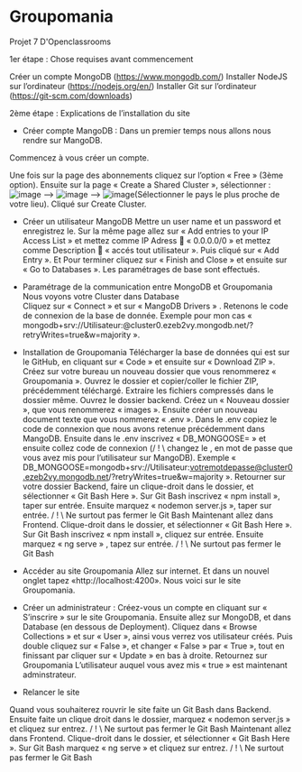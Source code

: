 # Groupomania
Projet 7 D'Openclassrooms

1er étape : Chose requises avant commencement

Créer un compte MongoDB (https://www.mongodb.com/)
Installer NodeJS sur l’ordinateur (https://nodejs.org/en/)
Installer Git sur l’ordinateur (https://git-scm.com/downloads)


2ème étape : Explications de l’installation du site

- Créer compte MangoDB :
Dans un premier temps nous allons nous rendre sur MangoDB.

Commencez à vous créer un compte. 

Une fois sur la page des abonnements cliquez sur l’option « Free » (3ème option). 
Ensuite sur la page « Create a Shared Cluster », sélectionner :
![image](https://user-images.githubusercontent.com/97230074/205503246-5b87888c-5041-4b9b-9322-78652a5c2fb5.png) --> ![image](https://user-images.githubusercontent.com/97230074/205503272-87d5a34f-3917-40a5-afc3-25fe31c2fb2f.png) --> ![image](https://user-images.githubusercontent.com/97230074/205503279-830b8c14-c09d-4939-a671-713535351865.png)(Sélectionner le pays le plus proche de votre lieu).
Cliqué sur Create Cluster.

- Créer un utilisateur MangoDB
Mettre un user name et un password et enregistrez le.
Sur la même page allez sur « Add entries to your IP Access List » et mettez comme IP Adress  « 0.0.0.0/0 » et mettez comme Description  « accés tout utilisateur ». Puis cliqué sur « Add Entry ». Et Pour terminer cliquez sur « Finish and Close » et ensuite sur « Go to Databases ».
Les paramétrages de base sont effectués.

- Paramétrage de la communication entre MongoDB et Groupomania
Nous voyons votre Cluster dans Database  
Cliquez sur « Connect » et sur « MangoDB Drivers »  .
Retenons le code de connexion de la base de donnée. Exemple pour mon cas « mongodb+srv://Utilisateur:<password>@cluster0.ezeb2vy.mongodb.net/?retryWrites=true&w=majority ».  

- Installation de Groupomania
Télécharger la base de données qui est sur le GitHub, en cliquant sur « Code » et ensuite sur « Download ZIP ».
Créez sur votre bureau un nouveau dossier que vous renommerez « Groupomania ». 
Ouvrez le dossier et copier/coller le fichier ZIP, précédemment téléchargé.
Extraire les fichiers compressés dans le dossier même.
Ouvrez le dossier backend.
Créez un « Nouveau dossier », que vous renommerez « images ».
Ensuite créer un nouveau document texte que vous nommerez « .env ». 
Dans le .env copiez le code de connexion que nous avons retenue précédemment dans MangoDB. 
Ensuite dans le .env inscrivez « DB_MONGOOSE= » et ensuite collez code de connexion (/ ! \ changez le <password>, en mot de passe que vous avez mis pour l’utilisateur sur MangoDB). 
Exemple « DB_MONGOOSE=mongodb+srv://Utilisateur:votremotdepasse@cluster0.ezeb2vy.mongodb.net/?retryWrites=true&w=majority ».
Retourner sur votre dossier Backend, faire un clique-droit dans le dossier, et sélectionner « Git Bash Here ».
Sur Git Bash inscrivez « npm install », taper sur entrée. Ensuite marquez 
« nodemon server.js », taper sur entrée. 
/ ! \ Ne surtout pas fermer le Git Bash
Maintenant allez dans Frontend. 
Clique-droit dans le dossier, et sélectionner « Git Bash Here ».
Sur Git Bash inscrivez « npm install », cliquez sur entrée. Ensuite marquez 
« ng serve » , tapez sur entrée. 
/ ! \ Ne surtout pas fermer le Git Bash

- Accéder au site Groupomania
Allez sur internet. Et dans un nouvel onglet tapez «http://localhost:4200».
Nous voici sur le site Groupomania.

- Créer un administrateur :
Créez-vous un compte en cliquant sur « S’inscrire » sur le site Groupomania.
Ensuite allez sur MongoDB, et dans Database (en dessous de Deployment). Cliquez dans « Browse Collections » et sur « User », ainsi vous verrez vos utilisateur créés. 
Puis double cliquez sur « False », et changer « False » par « True », tout en finissant par cliquer sur « Update » en bas à droite.
Retournez sur Groupomania
L’utilisateur auquel vous avez mis « true » est maintenant adminstrateur.

- Relancer le site

Quand vous souhaiterez rouvrir le site faite un Git Bash dans Backend.
Ensuite faite un clique droit dans le dossier, marquez « nodemon server.js » et cliquez sur entrez. 
/ ! \ Ne surtout pas fermer le Git Bash
Maintenant allez dans Frontend. 
Clique-droit dans le dossier, et sélectionner « Git Bash Here ».
Sur Git Bash marquez « ng serve » et cliquez sur entrez. 
/ ! \ Ne surtout pas fermer le Git Bash
